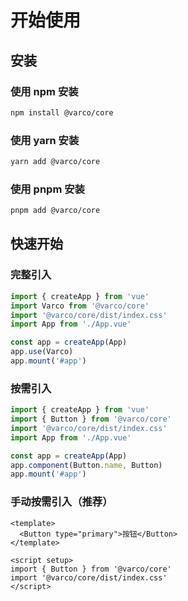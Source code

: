 # 开始使用

## 安装

### 使用 npm 安装

```bash
npm install @varco/core
```

### 使用 yarn 安装

```bash
yarn add @varco/core
```

### 使用 pnpm 安装

```bash
pnpm add @varco/core
```

## 快速开始

### 完整引入

```ts
import { createApp } from 'vue'
import Varco from '@varco/core'
import '@varco/core/dist/index.css'
import App from './App.vue'

const app = createApp(App)
app.use(Varco)
app.mount('#app')
```

### 按需引入

```ts
import { createApp } from 'vue'
import { Button } from '@varco/core'
import '@varco/core/dist/index.css'
import App from './App.vue'

const app = createApp(App)
app.component(Button.name, Button)
app.mount('#app')
```

### 手动按需引入（推荐）

```vue
<template>
  <Button type="primary">按钮</Button>
</template>

<script setup>
import { Button } from '@varco/core'
import '@varco/core/dist/index.css'
</script>
```